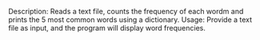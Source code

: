 Description:
Reads a text file, counts the frequency of each wordm and prints the 5 most common words using a dictionary. 
Usage:
Provide a text file as input, and the program will display word frequencies.